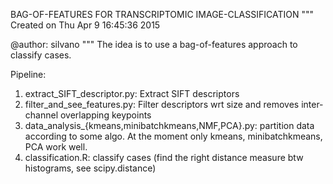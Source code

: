 BAG-OF-FEATURES FOR TRANSCRIPTOMIC IMAGE-CLASSIFICATION
"""
Created on Thu Apr  9 16:45:36 2015

@author: silvano
"""
The idea is to use a bag-of-features approach to classify cases. 

Pipeline:
1) extract_SIFT_descriptor.py: Extract SIFT descriptors 
2) filter_and_see_features.py: Filter descriptors wrt size and removes inter-channel 
    overlapping keypoints
3) data_analysis_{kmeans,minibatchkmeans,NMF,PCA}.py: partition data according to some algo. 
    At the moment only kmeans, minibatchkmeans, PCA work well.
4) classification.R: classify cases (find the right distance measure btw histograms, see scipy.distance)  